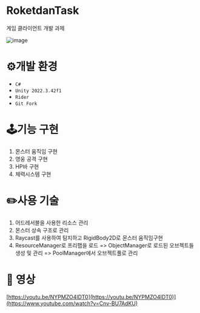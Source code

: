 # RoketdanTask
게임 클라이언트 개발 과제

![image](https://github.com/user-attachments/assets/648e901b-3ca3-4a50-9994-d3813bec00be)

# ⚙개발 환경
* ``C#``
* ``Unity 2022.3.42f1``
* ``Rider``
* ``Git Fork``

# 🕹기능 구현 
1. 몬스터 움직임 구현
2. 영웅 공격 구현
3. HP바 구현
4. 체력시스템 구현 

# ✏️사용 기술
1. 어드레서블을 사용한 리소스 관리
2. 몬스터 상속 구조로 관리 
3. Raycast를 사용하여 탐지하고 RigidBody2D로 몬스터 움직임구현 
4. ResourceManager로 프리팹을 로드 => ObjectManager로 로드된 오브젝트들 생성 및 관리 => PoolManager에서 오브젝트풀로 관리

# 🎥 영상
[https://youtu.be/NYPMZO4IDT0](https://youtu.be/NYPMZO4IDT0)](https://www.youtube.com/watch?v=Cnv-BU7AdKU)

